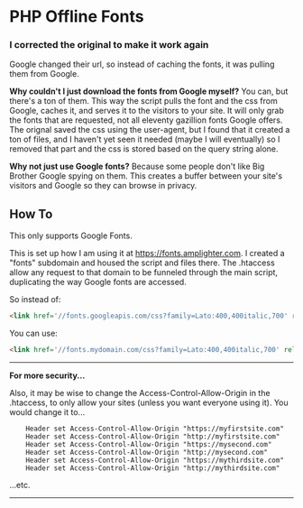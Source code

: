 PHP Offline  Fonts 
==================

### **I corrected the original to make it work again**

Google changed their url, so instead of caching the fonts, it was pulling them from Google.

**Why couldn't I just download the fonts from Google myself?**
You can, but there's a ton of them. This way the script pulls the font and the css from Google, caches it, and serves it to the visitors to your site. It will only grab the fonts that are requested, not all eleventy gazillion fonts Google offers. The orignal saved the css using the user-agent, but I found that it created a ton of files, and I haven't yet seen it needed (maybe I will eventually) so I removed that part and the css is stored based on the query string alone.

**Why not just use Google fonts?**
Because some people don't like Big Brother Google spying on them. This creates a buffer between your site's visitors and Google so they can browse in privacy.

How To
------
This only supports Google Fonts. 

 This is set up how I am using it at https://fonts.amplighter.com. I created a "fonts" subdomain and housed the script and files there. The .htaccess allow any request to that domain to be funneled through the main script, duplicating the way Google fonts are accessed. 

So instead of:
```html
<link href='//fonts.googleapis.com/css?family=Lato:400,400italic,700' rel='stylesheet' type='text/css'>
```
You can use:
```html
<link href='//fonts.mydomain.com/css?family=Lato:400,400italic,700' rel='stylesheet' type='text/css'>
```
-----

**For more security...**

 Also, it may be wise to change the Access-Control-Allow-Origin in the .htaccess, to only allow your sites (unless you want everyone using it). You would change it to...
 
```
    Header set Access-Control-Allow-Origin "https://myfirstsite.com"
    Header set Access-Control-Allow-Origin "http://myfirstsite.com"
    Header set Access-Control-Allow-Origin "https://mysecond.com"
    Header set Access-Control-Allow-Origin "http://mysecond.com"
    Header set Access-Control-Allow-Origin "https://mythirdsite.com"
    Header set Access-Control-Allow-Origin "http://mythirdsite.com"
```
 ...etc.
 
 -----




